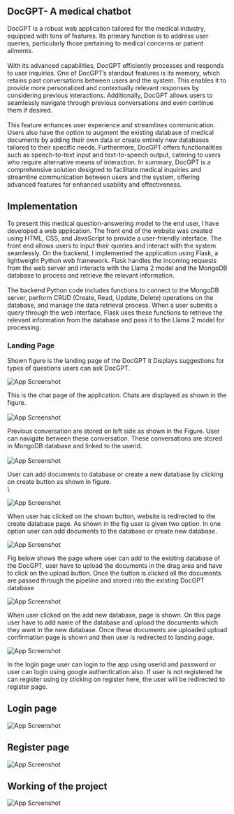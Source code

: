 


## DocGPT- A medical chatbot

DocGPT is a robust web application tailored for the medical industry, equipped with tons of features. Its primary function is to address user queries, particularly those pertaining to medical concerns or patient ailments.
\
\
With its advanced capabilities, DocGPT efficiently processes and responds to user inquiries. One of DocGPT’s standout features is its memory, which retains past conversations between users and the system. This enables it to provide more personalized and contextually relevant responses by considering previous interactions. Additionally, DocGPT allows users to seamlessly navigate through previous conversations and even continue them if desired.
\
\
 This feature enhances user
experience and streamlines communication. Users also have the option to augment the existing database of medical documents by adding their own data or create entirely new databases tailored to their specific needs. Furthermore, DocGPT offers functionalities
such as speech-to-text input and text-to-speech output, catering to users who require alternative means of interaction. In summary, DocGPT is a comprehensive solution designed to facilitate medical inquiries and streamline communication between users and the system, offering advanced features for enhanced usability and effectiveness.

## Implementation

To present this medical question-answering model to the end user, I have developed a web application. The front end of the website was created using HTML, CSS, and JavaScript to provide a user-friendly interface. The front end allows users to input their queries and interact with the system seamlessly.
On the backend, I implemented the application using Flask, a lightweight Python web framework. Flask handles the incoming requests from the web server and interacts with
the Llama 2 model and the MongoDB database to process and retrieve the relevant information. \
\
The backend Python code includes functions to connect to the MongoDB server, perform CRUD (Create, Read, Update, Delete) operations on the database, and manage the data retrieval process. When a user submits a query through the web interface, Flask uses
these functions to retrieve the relevant information from the database and pass it to the Llama 2 model for processing.

### Landing Page

Shown figure is the landing page of the DocGPT it Displays suggestions for types of questions users can ask DocGPT.


![App Screenshot](https://raw.githubusercontent.com/SpartaNeel1010/DocGPT--A-Medical-Chatbot/main/Images/Landing%20page.png)

This is the chat page of the application. Chats are displayed as shown in the figure. 
\
\
![App Screenshot](https://raw.githubusercontent.com/SpartaNeel1010/DocGPT--A-Medical-Chatbot/main/Images/chats.png)


Previous conversation are stored on left side as shown in the Figure. User can navigate
between these conversation. These conversations are stored in MongoDB database and
linked to the userid.
\
\
![App Screenshot](https://raw.githubusercontent.com/SpartaNeel1010/DocGPT--A-Medical-Chatbot/main/Images/previous_conversation.png)

User can add documents to database or create a new database by clicking on create
button as shown in figure.
\
\

![App Screenshot](https://raw.githubusercontent.com/SpartaNeel1010/DocGPT--A-Medical-Chatbot/main/Images/create_database.png)

When user has clicked on the shown button, website is redirected to the create database page.
As shown in the fig user is given two option. In one option user can add documents
to the database or create new database.

![App Screenshot](https://raw.githubusercontent.com/SpartaNeel1010/DocGPT--A-Medical-Chatbot/main/Images/options_database.png)

Fig below shows the page where user can add to the existing database of the DocGPT,
user have to upload the documents in the drag area and have to click on the upload
button. Once the button is clicked all the documents are passed through the pipeline
and stored into the existing DocGPT database

![App Screenshot](https://raw.githubusercontent.com/SpartaNeel1010/DocGPT--A-Medical-Chatbot/main/Images/add_existing.png)

When user clicked on the add new database, page is shown. On this page user have to add name of the database and upload the documents which they want in the new
database. Once these documents are uploaded upload confirmation page is shown and then user is redirected to landing page.

![App Screenshot](https://raw.githubusercontent.com/SpartaNeel1010/DocGPT--A-Medical-Chatbot/main/Images/new_database%20(1).png)


In the login page user can login to the app using userid and password or user can login
using google authentication also. If user is not registered he can register using by clicking
on register here, the user will be redirected to register page.

## Login page
![App Screenshot](https://raw.githubusercontent.com/SpartaNeel1010/DocGPT--A-Medical-Chatbot/main/Images/Login%20(1).png)

## Register page
![App Screenshot](https://raw.githubusercontent.com/SpartaNeel1010/DocGPT--A-Medical-Chatbot/main/Images/register.png)

## Working of the project 
![App Screenshot](https://raw.githubusercontent.com/SpartaNeel1010/DocGPT--A-Medical-Chatbot/main/Images/working.png)

